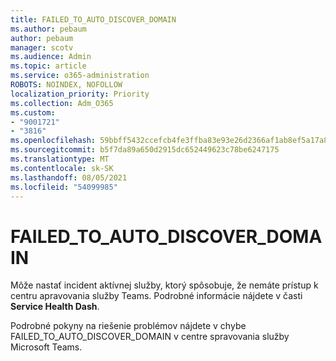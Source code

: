 ```yaml
---
title: FAILED_TO_AUTO_DISCOVER_DOMAIN
ms.author: pebaum
author: pebaum
manager: scotv
ms.audience: Admin
ms.topic: article
ms.service: o365-administration
ROBOTS: NOINDEX, NOFOLLOW
localization_priority: Priority
ms.collection: Adm_O365
ms.custom:
- "9001721"
- "3816"
ms.openlocfilehash: 59bbff5432ccefcb4fe3ffba83e93e26d2366af1ab8ef5a17a8294c1c5c0dfcb
ms.sourcegitcommit: b5f7da89a650d2915dc652449623c78be6247175
ms.translationtype: MT
ms.contentlocale: sk-SK
ms.lasthandoff: 08/05/2021
ms.locfileid: "54099985"
---
```

# <a name="failed_to_auto_discover_domain"></a>FAILED_TO_AUTO_DISCOVER_DOMAIN

Môže nastať incident aktívnej služby, ktorý spôsobuje, že nemáte prístup k centru apravovania služby Teams. Podrobné informácie nájdete v časti **Service Health Dash**.

Podrobné pokyny na riešenie problémov nájdete v chybe FAILED_TO_AUTO_DISCOVER_DOMAIN v centre spravovania služby Microsoft Teams.
